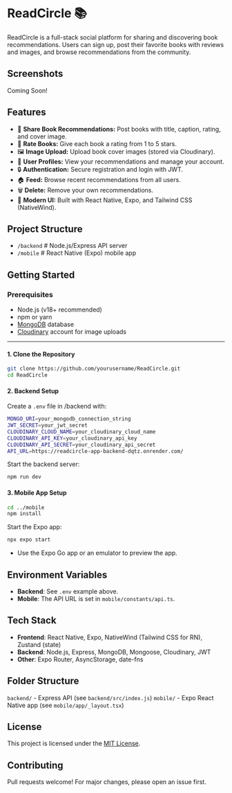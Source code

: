 # ReadCircle 📚

ReadCircle is a full-stack social platform for sharing and discovering book recommendations. Users can sign up, post their favorite books with reviews and images, and browse recommendations from the community.

## Screenshots
Coming Soon!



## Features

- 📖 **Share Book Recommendations:** Post books with title, caption, rating, and cover image.
- 🌟 **Rate Books:** Give each book a rating from 1 to 5 stars.
- 🖼️ **Image Upload:** Upload book cover images (stored via Cloudinary).
- 👤 **User Profiles:** View your recommendations and manage your account.
- 🔒 **Authentication:** Secure registration and login with JWT.
- 🏠 **Feed:** Browse recent recommendations from all users.
- 🗑️ **Delete:** Remove your own recommendations.
- 🎨 **Modern UI:** Built with React Native, Expo, and Tailwind CSS (NativeWind).

## Project Structure

- `/backend` # Node.js/Express API server
- `/mobile` # React Native (Expo) mobile app

## Getting Started

### Prerequisites

- Node.js (v18+ recommended)
- npm or yarn
- [MongoDB](https://www.mongodb.com/) database
- [Cloudinary](https://cloudinary.com/) account for image uploads

---

#### 1. Clone the Repository

```sh
git clone https://github.com/yourusername/ReadCircle.git
cd ReadCircle
```

#### 2. Backend Setup

Create a `.env` file in /backend with:

```sh
MONGO_URI=your_mongodb_connection_string
JWT_SECRET=your_jwt_secret
CLOUDINARY_CLOUD_NAME=your_cloudinary_cloud_name
CLOUDINARY_API_KEY=your_cloudinary_api_key
CLOUDINARY_API_SECRET=your_cloudinary_api_secret
API_URL=https://readcircle-app-backend-dqtz.onrender.com/
```

Start the backend server:

```sh
npm run dev
```

#### 3. Mobile App Setup
```sh
cd ../mobile
npm install
```

Start the Expo app:
```sh
npx expo start
```

- Use the Expo Go app or an emulator to preview the app.

## Environment Variables
- **Backend**: See `.env` example above.
- **Mobile**: The API URL is set in `mobile/constants/api.ts`.

## Tech Stack
- **Frontend**: React Native, Expo, NativeWind (Tailwind CSS for RN), Zustand (state)
- **Backend**: Node.js, Express, MongoDB, Mongoose, Cloudinary, JWT
- **Other**: Expo Router, AsyncStorage, date-fns

## Folder Structure
`backend/` - Express API (see `backend/src/index.js`)
`mobile/` - Expo React Native app (see `mobile/app/_layout.tsx`)

## License
This project is licensed under the [MIT License](./LICENSE).

## Contributing
Pull requests welcome! For major changes, please open an issue first.